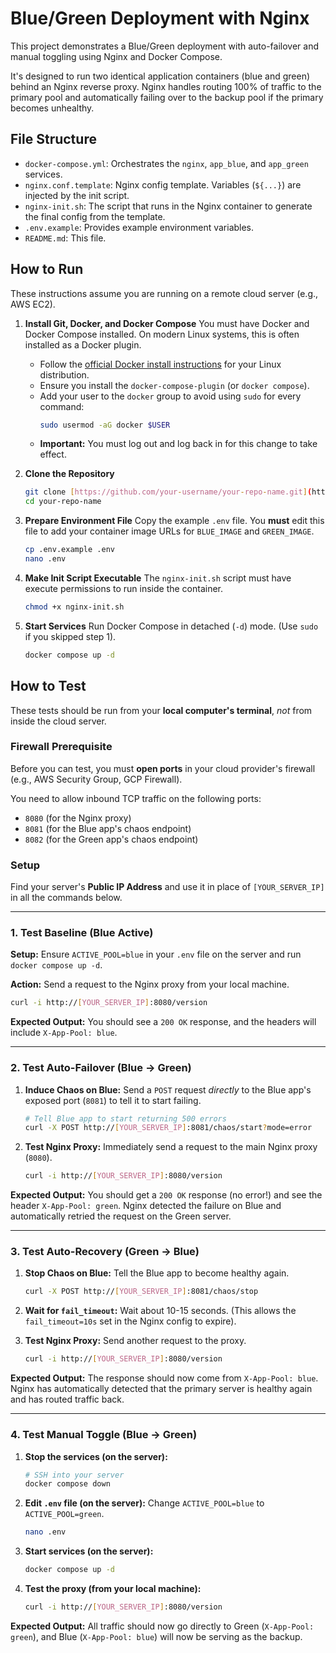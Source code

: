 # Blue/Green Deployment with Nginx

This project demonstrates a Blue/Green deployment with auto-failover and manual toggling using Nginx and Docker Compose.

It's designed to run two identical application containers (blue and green) behind an Nginx reverse proxy. Nginx handles routing 100% of traffic to the primary pool and automatically failing over to the backup pool if the primary becomes unhealthy.

## File Structure

-   `docker-compose.yml`: Orchestrates the `nginx`, `app_blue`, and `app_green` services.
-   `nginx.conf.template`: Nginx config template. Variables (`${...}`) are injected by the init script.
-   `nginx-init.sh`: The script that runs in the Nginx container to generate the final config from the template.
-   `.env.example`: Provides example environment variables.
-   `README.md`: This file.

## How to Run

These instructions assume you are running on a remote cloud server (e.g., AWS EC2).

1.  **Install Git, Docker, and Docker Compose**
    You must have Docker and Docker Compose installed. On modern Linux systems, this is often installed as a Docker plugin.
    * Follow the [official Docker install instructions](https://docs.docker.com/engine/install/) for your Linux distribution.
    * Ensure you install the `docker-compose-plugin` (or `docker compose`).
    * Add your user to the `docker` group to avoid using `sudo` for every command:
        ```sh
        sudo usermod -aG docker $USER
        ```
    * **Important:** You must log out and log back in for this change to take effect.

2.  **Clone the Repository**
    ```sh
    git clone [https://github.com/your-username/your-repo-name.git](https://github.com/your-username/your-repo-name.git)
    cd your-repo-name
    ```

3.  **Prepare Environment File**
    Copy the example `.env` file. You **must** edit this file to add your container image URLs for `BLUE_IMAGE` and `GREEN_IMAGE`.

    ```sh
    cp .env.example .env
    nano .env
    ```

4.  **Make Init Script Executable**
    The `nginx-init.sh` script must have execute permissions to run inside the container.

    ```sh
    chmod +x nginx-init.sh
    ```

5.  **Start Services**
    Run Docker Compose in detached (`-d`) mode. (Use `sudo` if you skipped step 1).

    ```sh
    docker compose up -d
    ```

## How to Test

These tests should be run from your **local computer's terminal**, *not* from inside the cloud server.

### **Firewall Prerequisite**
Before you can test, you must **open ports** in your cloud provider's firewall (e.g., AWS Security Group, GCP Firewall).

You need to allow inbound TCP traffic on the following ports:
* `8080` (for the Nginx proxy)
* `8081` (for the Blue app's chaos endpoint)
* `8082` (for the Green app's chaos endpoint)

### **Setup**
Find your server's **Public IP Address** and use it in place of `[YOUR_SERVER_IP]` in all the commands below.

---

### 1. Test Baseline (Blue Active)

**Setup:** Ensure `ACTIVE_POOL=blue` in your `.env` file on the server and run `docker compose up -d`.

**Action:** Send a request to the Nginx proxy from your local machine.

```sh
curl -i http://[YOUR_SERVER_IP]:8080/version
```
**Expected Output:** You should see a `200 OK` response, and the headers will include `X-App-Pool: blue`.

---

### 2. Test Auto-Failover (Blue -&gt; Green)

1.  **Induce Chaos on Blue:** Send a `POST` request *directly* to the Blue app's exposed port (`8081`) to tell it to start failing.

    ```sh
    # Tell Blue app to start returning 500 errors
    curl -X POST http://[YOUR_SERVER_IP]:8081/chaos/start?mode=error
    ```

2.  **Test Nginx Proxy:** Immediately send a request to the main Nginx proxy (`8080`).

    ```sh
    curl -i http://[YOUR_SERVER_IP]:8080/version
    ```
**Expected Output:** You should get a `200 OK` response (no error!) and see the header `X-App-Pool: green`. Nginx detected the failure on Blue and automatically retried the request on the Green server.

---

### 3. Test Auto-Recovery (Green -&gt; Blue)

1.  **Stop Chaos on Blue:** Tell the Blue app to become healthy again.

    ```sh
    curl -X POST http://[YOUR_SERVER_IP]:8081/chaos/stop
    ```

2.  **Wait for `fail_timeout`:** Wait about 10-15 seconds. (This allows the `fail_timeout=10s` set in the Nginx config to expire).

3.  **Test Nginx Proxy:** Send another request to the proxy.

    ```sh
    curl -i http://[YOUR_SERVER_IP]:8080/version
    ```
**Expected Output:** The response should now come from `X-App-Pool: blue`. Nginx has automatically detected that the primary server is healthy again and has routed traffic back.

---

### 4. Test Manual Toggle (Blue -&gt; Green)

1.  **Stop the services (on the server):**
    ```sh
    # SSH into your server
    docker compose down
    ```

2.  **Edit `.env` file (on the server):**
    Change `ACTIVE_POOL=blue` to `ACTIVE_POOL=green`.
    ```sh
    nano .env
    ```

3.  **Start services (on the server):**
    ```sh
    docker compose up -d
    ```

4.  **Test the proxy (from your local machine):**
    ```sh
    curl -i http://[YOUR_SERVER_IP]:8080/version
    ```
**Expected Output:** All traffic should now go directly to Green (`X-App-Pool: green`), and Blue (`X-App-Pool: blue`) will now be serving as the backup.
